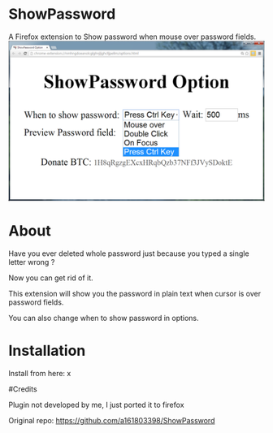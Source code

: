 # ShowPassword
A Firefox extension to Show password when mouse over password fields.
![Alt text](/pictures/preview.png)
# About
Have you ever deleted whole password just because you typed a single letter wrong ?

Now you can get rid of it.

This extension will show you the password in plain text when cursor is over password fields.

You can also change when to show password in options.

# Installation
Install from here: x

#Credits

Plugin not developed by me, I just ported it to firefox

Original repo: https://github.com/a161803398/ShowPassword